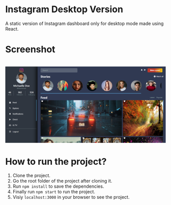 # Instagram Desktop Version

A static version of Instagram dashboard only for desktop mode made using React.

# Screenshot

<br/>
<img src="https://raw.githubusercontent.com/Cshayan/Helpful-Online-Links/master/Screenshot%20(43).png" alt="Project Screenshot">

# How to run the project?

1. Clone the project.
2. Go the root folder of the project after cloning it.
3. Run `npm install` to save the dependencies.
4. Finally run `npm start` to run the project.
5. Visiy `localhost:3000` in your browser to see the project.

